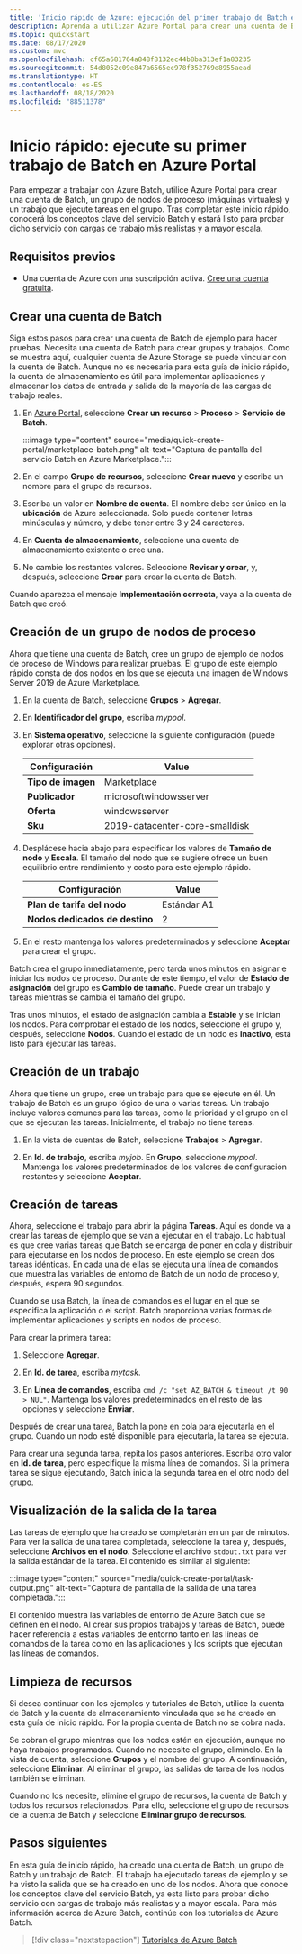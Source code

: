 ```yaml
---
title: 'Inicio rápido de Azure: ejecución del primer trabajo de Batch en Azure Portal'
description: Aprenda a utilizar Azure Portal para crear una cuenta de Batch, un grupo de nodos de proceso y un trabajo que ejecute tareas básicas en el grupo.
ms.topic: quickstart
ms.date: 08/17/2020
ms.custom: mvc
ms.openlocfilehash: cf65a681764a848f8132ec44b8ba313ef1a83235
ms.sourcegitcommit: 54d8052c09e847a6565ec978f352769e8955aead
ms.translationtype: HT
ms.contentlocale: es-ES
ms.lasthandoff: 08/18/2020
ms.locfileid: "88511378"
---
```

# <a name="quickstart-run-your-first-batch-job-in-the-azure-portal"></a>Inicio rápido: ejecute su primer trabajo de Batch en Azure Portal

Para empezar a trabajar con Azure Batch, utilice Azure Portal para crear una cuenta de Batch, un grupo de nodos de proceso (máquinas virtuales) y un trabajo que ejecute tareas en el grupo. Tras completar este inicio rápido, conocerá los conceptos clave del servicio Batch y estará listo para probar dicho servicio con cargas de trabajo más realistas y a mayor escala.

## <a name="prerequisites"></a>Requisitos previos

- Una cuenta de Azure con una suscripción activa. [Cree una cuenta gratuita](https://azure.microsoft.com/free/?WT.mc_id=A261C142F).

## <a name="create-a-batch-account"></a>Crear una cuenta de Batch

Siga estos pasos para crear una cuenta de Batch de ejemplo para hacer pruebas. Necesita una cuenta de Batch para crear grupos y trabajos. Como se muestra aquí, cualquier cuenta de Azure Storage se puede vincular con la cuenta de Batch. Aunque no es necesaria para esta guía de inicio rápido, la cuenta de almacenamiento es útil para implementar aplicaciones y almacenar los datos de entrada y salida de la mayoría de las cargas de trabajo reales.

1. En [Azure Portal](https://portal.azure.com), seleccione **Crear un recurso** > **Proceso** > **Servicio de Batch**. 

   :::image type="content" source="media/quick-create-portal/marketplace-batch.png" alt-text="Captura de pantalla del servicio Batch en Azure Marketplace.":::

1. En el campo **Grupo de recursos**, seleccione **Crear nuevo** y escriba un nombre para el grupo de recursos.

1. Escriba un valor en **Nombre de cuenta**. El nombre debe ser único en la **ubicación** de Azure seleccionada. Solo puede contener letras minúsculas y número, y debe tener entre 3 y 24 caracteres.

1. En **Cuenta de almacenamiento**, seleccione una cuenta de almacenamiento existente o cree una.

1. No cambie los restantes valores. Seleccione **Revisar y crear**, y, después, seleccione **Crear** para crear la cuenta de Batch.

Cuando aparezca el mensaje **Implementación correcta**, vaya a la cuenta de Batch que creó.

## <a name="create-a-pool-of-compute-nodes"></a>Creación de un grupo de nodos de proceso

Ahora que tiene una cuenta de Batch, cree un grupo de ejemplo de nodos de proceso de Windows para realizar pruebas. El grupo de este ejemplo rápido consta de dos nodos en los que se ejecuta una imagen de Windows Server 2019 de Azure Marketplace.

1. En la cuenta de Batch, seleccione **Grupos** > **Agregar**.

1. En **Identificador del grupo**, escriba *mypool*.

1. En **Sistema operativo**, seleccione la siguiente configuración (puede explorar otras opciones).
  
   |Configuración  |Value  |
   |---------|---------|
   |**Tipo de imagen**|Marketplace|
   |**Publicador**     |microsoftwindowsserver|
   |**Oferta**     |windowsserver|
   |**Sku**     |2019-datacenter-core-smalldisk|

1. Desplácese hacia abajo para especificar los valores de **Tamaño de nodo** y **Escala**. El tamaño del nodo que se sugiere ofrece un buen equilibrio entre rendimiento y costo para este ejemplo rápido.
  
   |Configuración  |Value  |
   |---------|---------|
   |**Plan de tarifa del nodo**     |Estándar A1|
   |**Nodos dedicados de destino**     |2|

1. En el resto mantenga los valores predeterminados y seleccione **Aceptar** para crear el grupo.

Batch crea el grupo inmediatamente, pero tarda unos minutos en asignar e iniciar los nodos de proceso. Durante de este tiempo, el valor de **Estado de asignación** del grupo es **Cambio de tamaño**. Puede crear un trabajo y tareas mientras se cambia el tamaño del grupo.

Tras unos minutos, el estado de asignación cambia a **Estable** y se inician los nodos. Para comprobar el estado de los nodos, seleccione el grupo y, después, seleccione **Nodos**. Cuando el estado de un nodo es **Inactivo**, está listo para ejecutar las tareas.

## <a name="create-a-job"></a>Creación de un trabajo

Ahora que tiene un grupo, cree un trabajo para que se ejecute en él. Un trabajo de Batch es un grupo lógico de una o varias tareas. Un trabajo incluye valores comunes para las tareas, como la prioridad y el grupo en el que se ejecutan las tareas. Inicialmente, el trabajo no tiene tareas.

1. En la vista de cuentas de Batch, seleccione **Trabajos** > **Agregar**.

1. En **Id. de trabajo**, escriba *myjob*. En **Grupo**, seleccione *mypool*. Mantenga los valores predeterminados de los valores de configuración restantes y seleccione **Aceptar**.

## <a name="create-tasks"></a>Creación de tareas

Ahora, seleccione el trabajo para abrir la página **Tareas**. Aquí es donde va a crear las tareas de ejemplo que se van a ejecutar en el trabajo. Lo habitual es que cree varias tareas que Batch se encarga de poner en cola y distribuir para ejecutarse en los nodos de proceso. En este ejemplo se crean dos tareas idénticas. En cada una de ellas se ejecuta una línea de comandos que muestra las variables de entorno de Batch de un nodo de proceso y, después, espera 90 segundos.

Cuando se usa Batch, la línea de comandos es el lugar en el que se especifica la aplicación o el script. Batch proporciona varias formas de implementar aplicaciones y scripts en nodos de proceso.

Para crear la primera tarea:

1. Seleccione **Agregar**.

1. En **Id. de tarea**, escriba *mytask*.

1. En **Línea de comandos**, escriba `cmd /c "set AZ_BATCH & timeout /t 90 > NUL"`. Mantenga los valores predeterminados en el resto de las opciones y seleccione **Enviar**.

Después de crear una tarea, Batch la pone en cola para ejecutarla en el grupo. Cuando un nodo esté disponible para ejecutarla, la tarea se ejecuta.

Para crear una segunda tarea, repita los pasos anteriores. Escriba otro valor en **Id. de tarea**, pero especifique la misma línea de comandos. Si la primera tarea se sigue ejecutando, Batch inicia la segunda tarea en el otro nodo del grupo.

## <a name="view-task-output"></a>Visualización de la salida de la tarea

Las tareas de ejemplo que ha creado se completarán en un par de minutos. Para ver la salida de una tarea completada, seleccione la tarea y, después, seleccione **Archivos en el nodo**. Seleccione el archivo `stdout.txt` para ver la salida estándar de la tarea. El contenido es similar al siguiente:

:::image type="content" source="media/quick-create-portal/task-output.png" alt-text="Captura de pantalla de la salida de una tarea completada.":::

El contenido muestra las variables de entorno de Azure Batch que se definen en el nodo. Al crear sus propios trabajos y tareas de Batch, puede hacer referencia a estas variables de entorno tanto en las líneas de comandos de la tarea como en las aplicaciones y los scripts que ejecutan las líneas de comandos.

## <a name="clean-up-resources"></a>Limpieza de recursos

Si desea continuar con los ejemplos y tutoriales de Batch, utilice la cuenta de Batch y la cuenta de almacenamiento vinculada que se ha creado en esta guía de inicio rápido. Por la propia cuenta de Batch no se cobra nada.

Se cobran el grupo mientras que los nodos estén en ejecución, aunque no haya trabajos programados. Cuando no necesite el grupo, elimínelo. En la vista de cuenta, seleccione **Grupos** y el nombre del grupo. A continuación, seleccione **Eliminar**.  Al eliminar el grupo, las salidas de tarea de los nodos también se eliminan.

Cuando no los necesite, elimine el grupo de recursos, la cuenta de Batch y todos los recursos relacionados. Para ello, seleccione el grupo de recursos de la cuenta de Batch y seleccione **Eliminar grupo de recursos**.

## <a name="next-steps"></a>Pasos siguientes

En esta guía de inicio rápido, ha creado una cuenta de Batch, un grupo de Batch y un trabajo de Batch. El trabajo ha ejecutado tareas de ejemplo y se ha visto la salida que se ha creado en uno de los nodos. Ahora que conoce los conceptos clave del servicio Batch, ya esta listo para probar dicho servicio con cargas de trabajo más realistas y a mayor escala. Para más información acerca de Azure Batch, continúe con los tutoriales de Azure Batch.

> [!div class="nextstepaction"]
> [Tutoriales de Azure Batch](./tutorial-parallel-dotnet.md)
